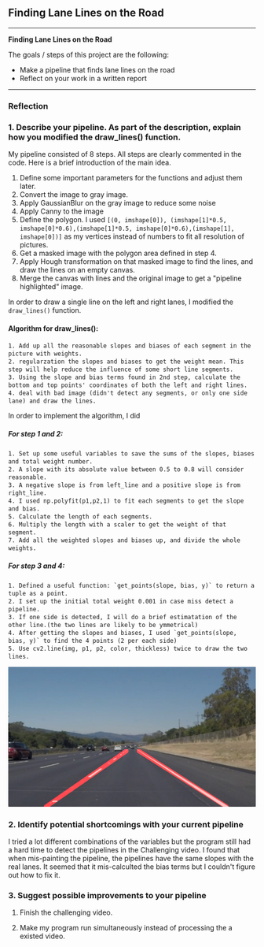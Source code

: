 ## **Finding Lane Lines on the Road** 

---

**Finding Lane Lines on the Road**

The goals / steps of this project are the following:
* Make a pipeline that finds lane lines on the road
* Reflect on your work in a written report


[//]: # (Image References)

[image1]: ./test_image_output/solidWhiteRight.jpg 

---

### Reflection

### 1. Describe your pipeline. As part of the description, explain how you modified the draw_lines() function.


My pipeline consisted of 8 steps. All steps are clearly commented in the code. Here is a brief introduction of the main idea.
1. Define some important parameters for the functions and adjust them later.
2. Convert the image to gray image.
3. Apply GaussianBlur on the gray image to reduce some noise
4. Apply Canny to the image 
5. Define the polygon. I used 
`[(0, imshape[0]), (imshape[1]*0.5, imshape[0]*0.6),(imshape[1]*0.5, imshape[0]*0.6),(imshape[1], imshape[0])]` 
as my vertices instead of numbers to fit all resolution of pictures.
6. Get a masked image with the polygon area defined in step 4.
7. Apply Hough transformation on that masked image to find the lines, and draw the lines on an empty canvas.
8. Merge the canvas with lines and the original image to get a "pipeline highlighted" image.

In order to draw a single line on the left and right lanes, I modified the `draw_lines()` function. 
#### Algorithm for draw_lines():
	1. Add up all the reasonable slopes and biases of each segment in the picture with weights.
	2. regularzation the slopes and biases to get the weight mean. This step will help reduce the influence of some short line segments.
	3. Using the slope and bias terms found in 2nd step, calculate the bottom and top points' coordinates of both the left and right lines.
	4. deal with bad image (didn't detect any segments, or only one side lane) and draw the lines.

In order to implement the algorithm, I did
##### For step 1 and 2:
	1. Set up some useful variables to save the sums of the slopes, biases and total weight number.
	2. A slope with its absolute value between 0.5 to 0.8 will consider reasonable.
	3. A negative slope is from left_line and a positive slope is from right_line.
	4. I used np.polyfit(p1,p2,1) to fit each segments to get the slope and bias.
	5. Calculate the length of each segments.
	6. Multiply the length with a scaler to get the weight of that segment.
	7. Add all the weighted slopes and biases up, and divide the whole weights.
	
##### For step 3 and 4:
	1. Defined a useful function: `get_points(slope, bias, y)` to return a tuple as a point.
	2. I set up the initial total weight 0.001 in case miss detect a pipeline.
	3. If one side is detected, I will do a brief estimatation of the other line.(the two lines are likely to be ymmetrical)
	4. After getting the slopes and biases, I used `get_points(slope, bias, y)` to find the 4 points (2 per each side)
	5. Use cv2.line(img, p1, p2, color, thickless) twice to draw the two lines.



![alt text][image1]


### 2. Identify potential shortcomings with your current pipeline

I tried a lot different combinations of the variables but the program still had a hard time to detect the pipelines in the Challenging video. I found that when mis-painting the pipeline, the pipelines have the same slopes with the real lanes. It seemed that it mis-calculted the bias terms but I couldn't figure out how to fix it. 



### 3. Suggest possible improvements to your pipeline

1. Finish the challenging video.

2. Make my program run simultaneously instead of processing the a existed video.